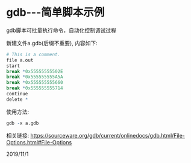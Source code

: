 # gdb---简单脚本示例

gdb脚本可批量执行命令，自动化控制调试过程  

新建文件a.gdb(后缀不重要), 内容如下:  
```r
# This is a comment.
file a.out
start
break *0x55555555502E
break *0x555555555A5A
break *0x555555555660
break *0x555555555714
continue
delete *
```

使用方法:  
```r
gdb -x a.gdb
```

相关链接: https://sourceware.org/gdb/current/onlinedocs/gdb.html/File-Options.html#File-Options  


2019/11/1  
